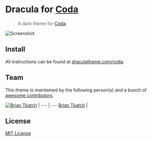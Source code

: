 # Dracula for [Coda](http://panic.com/coda)

> A dark theme for [Coda](http://panic.com/coda).

![Screenshot](https://draculatheme.com/assets/img/screenshots/coda.png)

## Install

All instructions can be found at [draculatheme.com/coda](https://draculatheme.com/coda).

## Team

This theme is maintained by the following person(s) and a bunch of [awesome contributors](https://github.com/dracula/template/graphs/contributors).

[![Brian Tkatch](https://avatars0.githubusercontent.com/u/10686291?v=3&s=70)](https://github.com/defectivebit) |
--- | ---
[Brian Tkatch](https://github.com/defectivebit) |

## License

[MIT License](./LICENSE)
